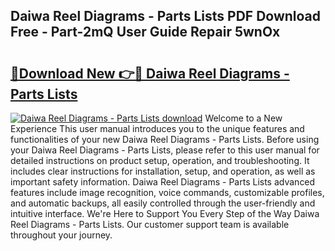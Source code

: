 ## Daiwa Reel Diagrams - Parts Lists PDF Download Free - Part-2mQ User Guide Repair 5wnOx

# <h2><a href="http://dfi8n4f.blite.top/?on=Daiwa+Reel+Diagrams+-+Parts+Lists">🔗Download New 👉🔴 Daiwa Reel Diagrams - Parts Lists</a></h2>

[![Daiwa Reel Diagrams - Parts Lists download](https://i.imgur.com/lujVjoI.png)](http://dfi8n4f.blite.top/?on=Daiwa+Reel+Diagrams+-+Parts+Lists)
Welcome to a New Experience This user manual introduces you to the unique features and functionalities of your new Daiwa Reel Diagrams - Parts Lists. Before using your Daiwa Reel Diagrams - Parts Lists, please refer to this user manual for detailed instructions on product setup, operation, and troubleshooting. It includes clear instructions for installation, setup, and operation, as well as important safety information. Daiwa Reel Diagrams - Parts Lists advanced features include image recognition, voice commands, customizable profiles, and automatic backups, all easily controlled through the user-friendly and intuitive interface. We're Here to Support You Every Step of the Way Daiwa Reel Diagrams - Parts Lists. Our customer support team is available throughout your journey.
